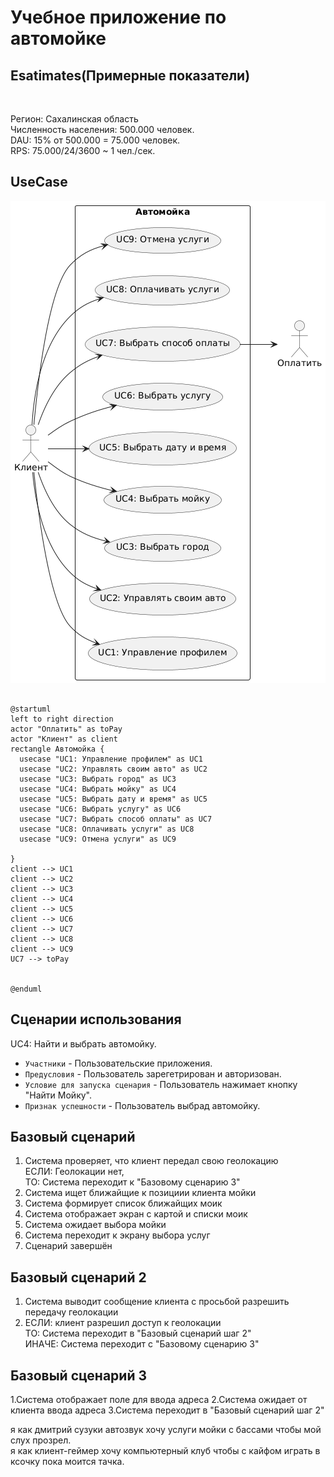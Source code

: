 # <h1>Учебное приложение по автомойке</h1>

## <h2>Esatimates(Примерные показатели)</h2> <br>
Регион: Сахалинская область <br>
Численность населения: 500.000 человек. <br>
DAU: 15% от 500.000 = 75.000 человек. <br>
RPS: 75.000/24/3600 ~ 1 чел./сек. <br>

## <h2>UseCase</h2>

![schema](UseCase.png)

```plantuml

@startuml
left to right direction
actor "Оплатить" as toPay
actor "Клиент" as client
rectangle Автомойка {
  usecase "UC1: Управление профилем" as UC1
  usecase "UC2: Управлять своим авто" as UC2
  usecase "UC3: Выбрать город" as UC3
  usecase "UC4: Выбрать мойку" as UC4
  usecase "UC5: Выбрать дату и время" as UC5
  usecase "UC6: Выбрать услугу" as UC6
  usecase "UC7: Выбрать способ оплаты" as UC7
  usecase "UC8: Оплачивать услуги" as UC8
  usecase "UC9: Отмена услуги" as UC9

}
client --> UC1
client --> UC2
client --> UC3
client --> UC4
client --> UC5
client --> UC6
client --> UC7
client --> UC8
client --> UC9
UC7 --> toPay


@enduml

```
## <h2>Сценарии использования</h2> 
  
UC4: Найти и выбрать автомойку.<br>

- `Участники` - Пользовательские приложения. <br>
- `Предусловия` - Пользователь зарегетрирован и авторизован. <br>
- `Условие для запуска сценария` - Пользователь нажимает кнопку "Найти Мойку".<br>
- `Признак успешности` - Пользователь выбрад автомойку.<br>

### <h2>Базовый сценарий</h2>

1. Система проверяет, что клиент передал свою геолокацию <br>
   ЕСЛИ: Геолокации нет, <br>
   ТО: Система переходит к "Базовому сценарию 3" <br>
3. Система ищет ближайщие к позициии клиента мойки
4. Система формирует список ближайщих моик
5. Система отображает экран с картой и списки моик
6. Система ожидает выбора мойки
7. Система переходит к экрану выбора услуг
8. Сценарий завершён

### <h2>Базовый сценарий 2</h2>

1. Система выводит сообщение клиента с просьбой разрешить передачу геолокации
2. ЕСЛИ: клиент разрешил доступ к геолокации <br>
   ТО: Система переходит в "Базовый сценарий шаг 2" <br>
   ИНАЧЕ: Система переходит с "Базовому сценарию 3" <br>

### <h2>Базовый сценарий 3</h2>

1.Система отображает поле для ввода адреса
2.Система ожидает от клиента ввода адреса
3.Система переходит в "Базовый сценарий шаг 2"

я как дмитрий сузуки автозвук хочу услуги мойки с бассами чтобы мой слух прозрел. <br>
я как клиент-геймер хочу компьютерный клуб чтобы с кайфом играть в ксочку пока моится тачка. <br>
 

